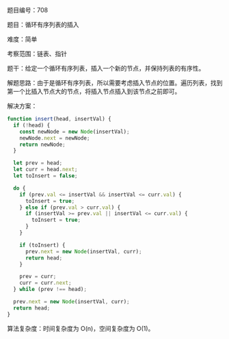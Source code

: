 题目编号：708

题目：循环有序列表的插入

难度：简单

考察范围：链表、指针

题干：给定一个循环有序列表，插入一个新的节点，并保持列表的有序性。

解题思路：由于是循环有序列表，所以需要考虑插入节点的位置。遍历列表，找到第一个比插入节点大的节点，将插入节点插入到该节点之前即可。

解决方案：

```javascript
function insert(head, insertVal) {
  if (!head) {
    const newNode = new Node(insertVal);
    newNode.next = newNode;
    return newNode;
  }

  let prev = head;
  let curr = head.next;
  let toInsert = false;

  do {
    if (prev.val <= insertVal && insertVal <= curr.val) {
      toInsert = true;
    } else if (prev.val > curr.val) {
      if (insertVal >= prev.val || insertVal <= curr.val) {
        toInsert = true;
      }
    }

    if (toInsert) {
      prev.next = new Node(insertVal, curr);
      return head;
    }

    prev = curr;
    curr = curr.next;
  } while (prev !== head);

  prev.next = new Node(insertVal, curr);
  return head;
}
```

算法复杂度：时间复杂度为 O(n)，空间复杂度为 O(1)。